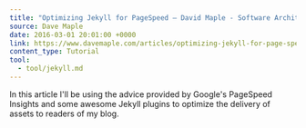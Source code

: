 ```yaml
---
title: "Optimizing Jekyll for PageSpeed – David Maple - Software Architect"
source: Dave Maple
date: 2016-03-01 20:01:00 +0000
link: https://www.davemaple.com/articles/optimizing-jekyll-for-page-speed/
content_type: Tutorial
tool:
  - tool/jekyll.md
---
```

In this article I'll be using the advice provided by Google's PageSpeed Insights and some awesome Jekyll plugins to optimize the delivery of assets to readers of my blog.





